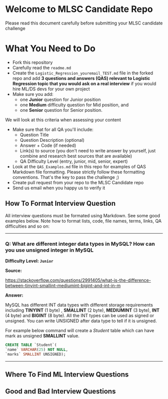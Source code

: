 # Welcome to MLSC Candidate Repo

Please read this document carefully before submitting your MLSC candidate challenge

# What You Need to Do

* Fork this repository
* Carefully read the `readme.md`
* Create the `Logistic_Regression_youremail_TEST.md` file in the forked repo and add **3 questions and answers (QAS) relevant to Logistic Regression topic that you would ask on a real interview** if you would hire ML/DS devs for your own project
* Make sure you add:
  * one **Junior** question for Junior position
  * one **Medium** difficulty question for Mid position, and
  * one **Senior** question for Senior position.  

We will look at this criteria when assessing your content

* Make sure that for all QA you'll include:
  * Question Title
  * Question Description (optional)
  * Answer + Code (if needed)
  * Link(s) to source (you don't need to write answer by yourself, just combine and research best sources that are available)
  * QA Difficulty Level (entry, junior, mid, senior, expert)
* Look at the `QAS_Examples.md` file in this repo for examples of QAS Markdown file formatting. Please strictly follow these formatting conventions. That's the key to pass the challenge ;)
* Create pull request from your repo to the MLSC Candidate repo
* Send us email when you happy us to verify it

## How To Format Interview Question

All interview questions must be formated using Markdown. See some good examples below. Note how to format lists, code, file names, terms, links, QA difficulties and so on:

---

### Q: What are different integer data types in MySQL? How can you use unsigned integer in MySQL

**Difficulty Level: `Junior`**

**Source:**

https://stackoverflow.com/questions/2991405/what-is-the-difference-between-tinyint-smallint-mediumint-bigint-and-int-in-m

**Answer:**

MySQL has different INT data types with different storage requirements including **TINYINT** (1 byte) , **SMALLINT** (2 byte), **MEDIUMINT** (3 byte), **INT** (4 byte) and **BIGINT** (8 byte). All the INT types can be used as signed or unsigned. You can write UNSIGNED after data type to tell if it is unsigned.

For example below command will create a *Student* table which can have mark as unsigned **SMALLINT** value.

```SQL
CREATE TABLE `Student`(
`name` VARCHAR(25) NOT NULL, 
`marks` SMALLINT UNSIGNED);
```

---

## Where To Find ML Interview Questions

## Good and Bad Interview Questions